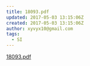 ```yaml
---
title: 18093.pdf
updated: 2017-05-03 13:15:06Z
created: 2017-05-03 13:15:06Z
author: xyvyx10@gmail.com
tags:
  - SI
---
```


[18093.pdf](../_resources/18093.pdf)